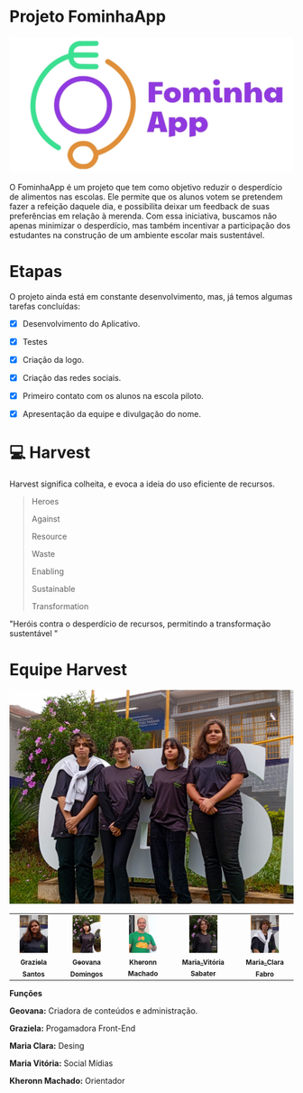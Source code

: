# Projeto FominhaApp

<img src="assets/images/fominhaApp.jpg" alt="FominhaApp">

O FominhaApp é um projeto que tem como objetivo reduzir o desperdício de alimentos nas escolas. Ele permite que os alunos votem se pretendem fazer a refeição daquele dia, e possibilita deixar um feedback de suas preferências em relação à merenda. Com essa iniciativa, buscamos não apenas minimizar o desperdício, mas também incentivar a participação dos estudantes na construção de um ambiente escolar mais sustentável.


# Etapas

O projeto ainda está em constante desenvolvimento, mas, já temos algumas tarefas concluídas:

- [x] Desenvolvimento do Aplicativo.
- [x] Testes
- [x] Criação da logo.
- [x] Criação das redes sociais.
- [x] Primeiro contato com os alunos na escola piloto.
- [x] Apresentação da equipe e divulgação do nome.
      
 

# 💻 Harvest

Harvest significa colheita, e evoca a ideia do uso eficiente de recursos.
> 
> Heroes
> 
> Against
> 
> Resource
> 
> Waste
> 
> Enabling
> 
> Sustainable
> 
> Transformation

"Heróis contra o desperdício de recursos, permitindo a transformação sustentável "

# Equipe Harvest 

<img src="assets/images/equipe.jpg" alt="Equipe">

<table>
  <tr>
    <td align="center">
      <a href="#" title="defina o titulo do link">
        <img src="assets/images/grazielaSantos.jpg" width="50px;" alt="Foto da Graziela"/><br>
        <sub>
          <b>Graziela Santos</b> 
        </sub>
      </a>
    </td>
   <td align="center">
      <a href="#" title="defina o titulo do link">
        <img src="assets/images/geovanaDomingos.jpg" width="50px;" alt="Geovana Domingos"/><br>
        <sub>
          <b>Geovana Domingos</b> <br>
        </sub>
      </a>
    </td>
    <td align="center">
      <a href="#" title="defina o titulo do link">
        <img src="assets/images/kheronnMachado.jpg" width="50px;" alt="Kheronn Machado"/><br>
        <sub>
          <b> Kheronn Machado</b> <br>
        </sub>
      </a>
    </td>
    <td align="center">
      <a href="#" title="defina o titulo do link">
        <img src="assets/images/mariaVitoria.jpg" width="50px;" alt="Maria Vitoria"/><br>
        <sub>
          <b>Maria_Vitória Sabater</b> <br>
        </sub>
      </a>
    </td>
   <td align="center">
      <a href="#" title="defina o titulo do link">
        <img src="assets/images/mariaClara.jpg" width="50px;" alt="Maria_Clara "/><br>
        <sub>
          <b>Maria_Clara Fabro </b> <br>
        </sub>
      </a>
    </td>
  </tr>
</table>
<b>Funções</b> <br>

<b>Geovana:</b> Criadora de conteúdos e administração. <br>

<b>Graziela:</b> Progamadora Front-End<br> 

<b>Maria Clara:</b> Desing <br>

<b>Maria Vitória:</b> Social Mídias<br>

<b>Kheronn Machado:</b> Orientador <br> 
